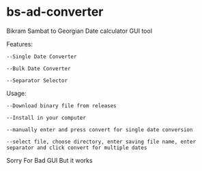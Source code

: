 # bs-ad-converter
Bikram Sambat to Georgian Date calculator GUI tool

Features:

    --Single Date Converter
    
    --Bulk Date Converter
    
    --Separator Selector
    
    
Usage:

    --Download binary file from releases

    --Install in your computer

    --manually enter and press convert for single date conversion

    --select file, choose directory, enter saving file name, enter separator and click convert for multiple dates

Sorry For Bad GUI But it works
